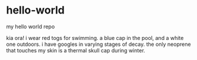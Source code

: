 # hello-world
my hello world repo 

kia ora! i wear red togs for swimming. a blue cap in the pool, and a white one outdoors. i have googles in varying stages of decay. the only neoprene that touches my skin is a thermal skull cap during winter.
